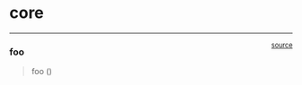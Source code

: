 # core


<!-- WARNING: THIS FILE WAS AUTOGENERATED! DO NOT EDIT! -->

------------------------------------------------------------------------

<a
href="https://github.com/dpwinter/nbdev-hello-world/blob/main/nbdev_hello_world/core.py#L9"
target="_blank" style="float:right; font-size:smaller">source</a>

### foo

>  foo ()
